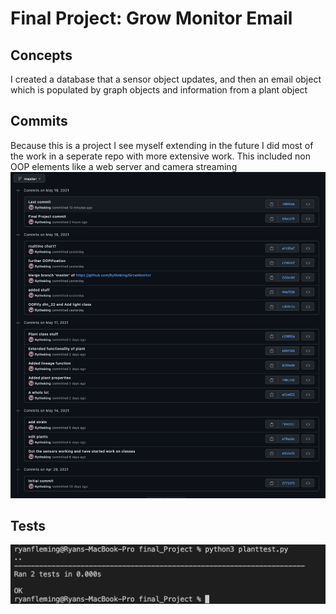 # Final Project: Grow Monitor Email

## Concepts
I created a database that a sensor object updates, and then an email object which is populated by graph objects and information from a plant object

## Commits
Because this is a project I see myself extending in the future I did most of the work in a seperate repo with more extensive work.
This included non OOP elements like a web server and camera streaming
 ![All of the commits](AllCommits.png)

## Tests
![Tests passing](tests.png)